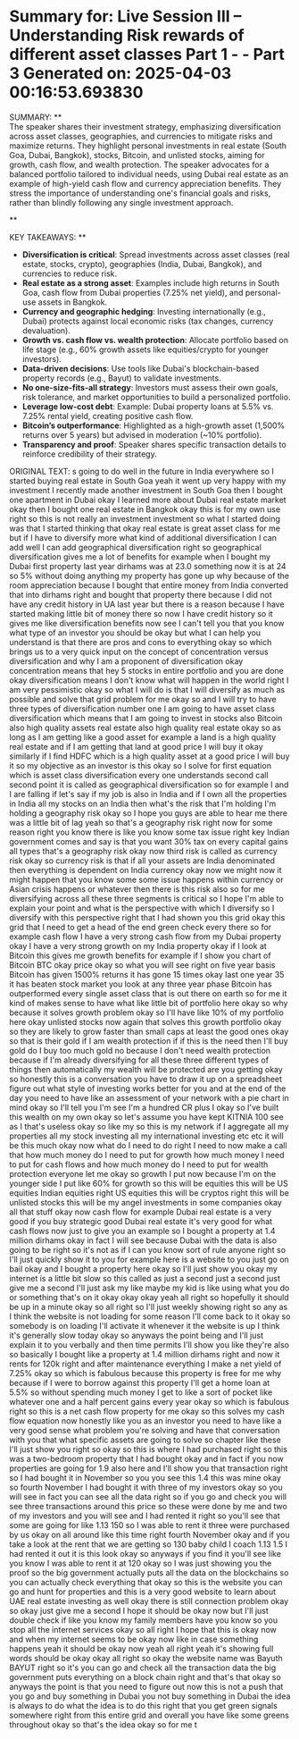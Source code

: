 Summary for: Live Session III – Understanding Risk rewards of different asset classes Part 1 - - Part 3
Generated on: 2025-04-03 00:16:53.693830
==================================================

SUMMARY:
**  
The speaker shares their investment strategy, emphasizing diversification across asset classes, geographies, and currencies to mitigate risks and maximize returns. They highlight personal investments in real estate (South Goa, Dubai, Bangkok), stocks, Bitcoin, and unlisted stocks, aiming for growth, cash flow, and wealth protection. The speaker advocates for a balanced portfolio tailored to individual needs, using Dubai real estate as an example of high-yield cash flow and currency appreciation benefits. They stress the importance of understanding one's financial goals and risks, rather than blindly following any single investment approach.

**

KEY TAKEAWAYS:
**  
- **Diversification is critical**: Spread investments across asset classes (real estate, stocks, crypto), geographies (India, Dubai, Bangkok), and currencies to reduce risk.  
- **Real estate as a strong asset**: Examples include high returns in South Goa, cash flow from Dubai properties (7.25% net yield), and personal-use assets in Bangkok.  
- **Currency and geographic hedging**: Investing internationally (e.g., Dubai) protects against local economic risks (tax changes, currency devaluation).  
- **Growth vs. cash flow vs. wealth protection**: Allocate portfolio based on life stage (e.g., 60% growth assets like equities/crypto for younger investors).  
- **Data-driven decisions**: Use tools like Dubai's blockchain-based property records (e.g., Bayut) to validate investments.  
- **No one-size-fits-all strategy**: Investors must assess their own goals, risk tolerance, and market opportunities to build a personalized portfolio.  
- **Leverage low-cost debt**: Example: Dubai property loans at 5.5% vs. 7.25% rental yield, creating positive cash flow.  
- **Bitcoin’s outperformance**: Highlighted as a high-growth asset (1,500% returns over 5 years) but advised in moderation (~10% portfolio).  
- **Transparency and proof**: Speaker shares specific transaction details to reinforce credibility of their strategy.

ORIGINAL TEXT:
s going to do well in the future in India everywhere so I started buying real estate in South Goa yeah it went up very happy with my investment I recently made another investment in South Goa then I bought one apartment in Dubai okay I learned more about Dubai real estate market okay then I bought one real estate in Bangkok okay this is for my own use right so this is not really an investment investment so what I started doing was that I started thinking that okay real estate is great asset class for me but if I have to diversify more what kind of additional diversification I can add well I can add geographical diversification right so geographical diversification gives me a lot of benefits for example when I bought my Dubai first property last year dirhams was at 23.0 something now it is at 24 so 5% without doing anything my property has gone up why because of the room appreciation because I bought that entire money from India converted that into dirhams right and bought that property there because I did not have any credit history in UA last year but there is a reason because I have started making little bit of money there so now I have credit history so it gives me like diversification benefits now see I can't tell you that you know what type of an investor you should be okay but what I can help you understand is that there are pros and cons to everything okay so which brings us to a very quick input on the concept of concentration versus diversification and why I am a proponent of diversification okay concentration means that hey 5 stocks in entire portfolio and you are done okay diversification means I don't know what will happen in the world right I am very pessimistic okay so what I will do is that I will diversify as much as possible and solve that grid problem for me okay so and I will try to have three types of diversification number one I am going to have asset class diversification which means that I am going to invest in stocks also Bitcoin also high quality assets real estate also high quality real estate okay so as long as I am getting like a good asset for example a land is a high quality real estate and if I am getting that land at good price I will buy it okay similarly if I find HDFC which is a high quality asset at a good price I will buy it so my objective as an investor is this okay so I solve for first equation which is asset class diversification every one understands second call second point it is called as geographical diversification so for example I and I are falling if let's say if my job is also in India and if I own all the properties in India all my stocks on an India then what's the risk that I'm holding I'm holding a geography risk okay so I hope you guys are able to hear me there was a little bit of lag yeah so that's a geography risk right now for some reason right you know there is like you know some tax issue right key Indian government comes and say is that you want 30% tax on every capital gains all types that's a geography risk okay now third risk is called as currency risk okay so currency risk is that if all your assets are India denominated then everything is dependent on India currency okay now we might now it might happen that you know some some issue happens within currency or Asian crisis happens or whatever then there is this risk also so for me diversifying across all these three segments is critical so I hope I'm able to explain your point and what is the perspective with which I diversify so I diversify with this perspective right that I had shown you this grid okay this grid that I need to get a head of the end green check every there so for example cash flow I have a very strong cash flow from my Dubai property okay I have a very strong growth on my India property okay if I look at Bitcoin this gives me growth benefits for example if I show you chart of Bitcoin BTC okay price okay so what you will see right on five year basis Bitcoin has given 1500% returns it has gone 15 times okay last one year 35 it has beaten stock market you look at any three year phase Bitcoin has outperformed every single asset class that is out there on earth so for me it kind of makes sense to have what like little bit of portfolio here okay so why because it solves growth problem okay so I'll have like 10% of my portfolio here okay unlisted stocks now again that solves this growth portfolio okay so they are likely to grow faster than small caps at least the good ones okay so that is their gold if I am wealth protection if if this is the need then I'll buy gold do I buy too much gold no because I don't need wealth protection because if I'm already diversifying for all these three different types of things then automatically my wealth will be protected are you getting okay so honestly this is a conversation you have to draw it up on a spreadsheet figure out what style of investing works better for you and at the end of the day you need to have like an assessment of your network with a pie chart in mind okay so I'll tell you I'm see I'm a hundred CR plus I okay so I've built this wealth on my own okay so let's assume you have kept KITNIA 100 see as I that's useless okay so like my so this is my network if I aggregate all my properties all my stock investing all my international investing etc etc it will be this much okay now what do I need to do right I need to now make a call that how much money do I need to put for growth how much money I need to put for cash flows and how much money do I need to put for wealth protection everyone let me okay so growth I put now because I'm on the younger side I put like 60% for growth so this will be equities this will be US equities Indian equities right US equities this will be cryptos right this will be unlisted stocks this will be my angel investments in some companies okay all that stuff okay now cash flow for example Dubai real estate is a very good if you buy strategic good Dubai real estate it's very good for what cash flows now just to give you an example so I bought a property at 1.4 million dirhams okay in fact I will see because Dubai with the data is also going to be right so it's not as if I can you know sort of rule anyone right so I'll just quickly show it to you for example here is a website to you just go on bail okay and I bought a property here okay so I'll just show you okay my internet is a little bit slow so this called as just a second just a second just give me a second I'll just ask my like maybe my kid is like using what you do or something that's on it okay okay okay yeah all right so hopefully it should be up in a minute okay so all right so I'll just weekly showing right so any as I think the website is not loading for some reason I'll come back to it okay so somebody is on loading I'll activate it whenever it the website is up I think it's generally slow today okay so anyways the point being and I'll just explain it to you verbally and then time permits I'll show you like they're also so basically I bought like a property at 1.4 million dirhams right and now it rents for 120k right and after maintenance everything I make a net yield of 7.25% okay so which is fabulous because this property is free for me why because if I were to borrow against this property I'll get a home loan at 5.5% so without spending much money I get to like a sort of pocket like whatever one and a half percent gains every year okay so which is fabulous right so this is a net cash flow property for me okay so this solves my cash flow equation now honestly like you as an investor you need to have like a very good sense what problem you're solving and have that conversation with you that what specific assets are going to solve so chapter like these I'll just show you right so okay so this is where I had purchased right so this was a two-bedroom property that I had bought okay and in fact if you now properties are going for 1.9 also here and I'll show you that transaction right so I had bought it in November so you you see this 1.4 this was mine okay so fourth November I had bought it with three of my investors okay so you will see in fact you can see all the data right so if you go and check you will see three transactions around this price so these were done by me and two of my investors and you will see and I had rented it right so you'll see that some are going for like 1.13 150 so I was able to rent it three were purchased by us okay on all around like this time right fourth November okay and if you take a look at the rent that we are getting so 130 baby child I coach 1.13 1.5 I had rented it out it is this look okay so anyways if you find it you'll see like you know I was able to rent it at 120 okay so I was just showing you the proof so the big government actually puts all the data on the blockchains so you can actually check everything that okay so this is the website you can go and hunt for properties and this is a very good website to learn about UAE real estate investing as well okay there is still connection problem okay so okay just give me a second I hope it should be okay now but I'll just double check if like you know my family members have you know so you stop all the internet services okay so all right I hope that this is okay now and when my internet seems to be okay now like in case something happens yeah it should be okay now yeah all right yeah it's showing full words should be okay okay all right so okay the website name was Bayuth BAYUT right so it's you can go and check all the transaction data the big government puts everything on a block chain right and that's that okay so anyways the point is that you need to figure out now this is not a push that you go and buy something in Dubai you not buy something in Dubai the idea is always to do what the idea is to do this right that you get green signals somewhere right from this entire grid and overall you have like some greens throughout okay so that's the idea okay so for me t